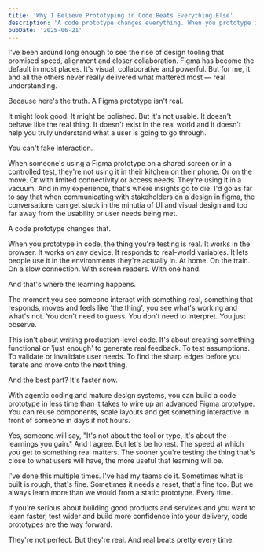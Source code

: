```yaml
---
title: 'Why I Believe Prototyping in Code Beats Everything Else'
description: 'A code prototype changes everything. When you prototype in code, the thing you are testing is real. It works in the browser. It works on any device. It responds to real-world variables.'
pubDate: '2025-06-21'
---
```


I've been around long enough to see the rise of design tooling that promised speed, alignment and closer collaboration. Figma has become the default in most places. It's visual, collaborative and powerful. But for me, it and all the others never really delivered what mattered most — real understanding.

Because here's the truth. A Figma prototype isn't real.

It might look good. It might be polished. But it's not usable. It doesn't behave like the real thing. It doesn't exist in the real world and it doesn't help you truly understand what a user is going to go through.

You can't fake interaction.

When someone's using a Figma prototype on a shared screen or in a controlled test, they're not using it in their kitchen on their phone. Or on the move. Or with limited connectivity or access needs. They're using it in a vacuum. And in my experience, that's where insights go to die. I'd go as far to say that when communicating with stakeholders on a design in figma, the conversations can get stuck in the minutia of UI and visual design and too far away from the usability or user needs being met.

A code prototype changes that.

When you prototype in code, the thing you're testing is real. It works in the browser. It works on any device. It responds to real-world variables. It lets people use it in the environments they're actually in. At home. On the train. On a slow connection. With screen readers. With one hand.

And that's where the learning happens.

The moment you see someone interact with something real, something that responds, moves and feels like 'the thing', you see what's working and what's not. You don't need to guess. You don't need to interpret. You just observe.

This isn't about writing production-level code. It's about creating something functional or 'just enough' to generate real feedback. To test assumptions. To validate or invalidate user needs. To find the sharp edges before you iterate and move onto the next thing.

And the best part? It's faster now.

With agentic coding and mature design systems, you can build a code prototype in less time than it takes to wire up an advanced Figma prototype. You can reuse components, scale layouts and get something interactive in front of someone in days if not hours.

Yes, someone will say, "It's not about the tool or type, it's about the learnings you gain." And I agree. But let's be honest. The speed at which you get to something real matters. The sooner you're testing the thing that's close to what users will have, the more useful that learning will be.

I've done this multiple times. I've had my teams do it. Sometimes what is built is rough, that's fine. Sometimes it needs a reset, that's fine too. But we always learn more than we would from a static prototype. Every time.

If you're serious about building good products and services and you want to learn faster, test wider and build more confidence into your delivery, code prototypes are the way forward.

They're not perfect. But they're real. And real beats pretty every time. 
